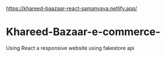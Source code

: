
https://khareed-baazaar-react-samanvaya.netlify.app/
# Khareed-Bazaar-e-commerce-
Using React a responsive website using fakestore api

